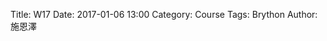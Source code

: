 Title:  W17 
Date: 2017-01-06 13:00
Category: Course
Tags: Brython
Author: 施恩澤


<!-- PELICAN_END_SUMMARY -->

 

<!-- 導入 FileSaver -->
<script type="text/javascript" src="./../FileSaver.min.js"></script>

<!-- 導入 Brython 標準程式庫 -->

<script type="text/javascript" 
    src="https://cdn.rawgit.com/brython-dev/brython/master/www/src/brython_dist.js">
</script>

<!-- 啟動 Brython -->
<canvas id="onebar" width="400" height="400"></canvas>

<script type="text/python3">
from browser import document as doc
import math
# 準備繪圖畫布
canvas = doc["onebar"]
ctx = canvas.getContext("2d")


# 畫圓函式
def circle(x,y,r):
    ctx.beginPath()
    ctx.arc(x, y, r, 0, math.pi*2, True)
    ctx.fill()
    ctx.closePath()
    

# 以下可以利用 ctx 物件進行畫圖
# 先畫一條直線
ctx.beginPath()
# 設定線的寬度為 1 個單位
ctx.lineWidth = 1
# 將畫筆移動到 (200, 200) 座標點
ctx.moveTo(200, 200)
# 然後畫直線到 200, 300) 座標點
ctx.lineTo(200, 300)
# 設定顏色為藍色, 也可以使用 "rgb(0, 0, 255)" 字串設定顏色值
ctx.strokeStyle = "blue"
# 實際執行畫線
ctx.stroke()
ctx.closePath()

circle(200,200,5)
</script>